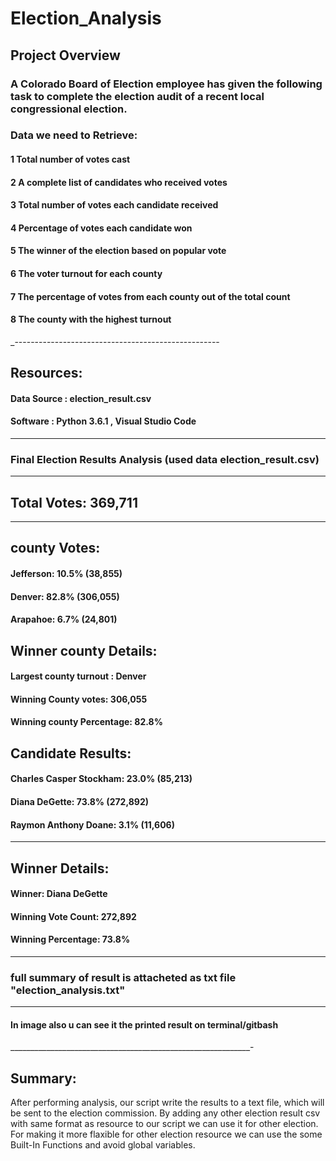 # Election_Analysis

## Project Overview
### A Colorado Board of Election employee has given the following task to complete the election audit of a recent local congressional election.

###  Data we need to Retrieve:
#### 1 Total number of votes cast
#### 2 A complete list of candidates who received votes
#### 3 Total number of votes each candidate received
#### 4 Percentage of votes each candidate won
#### 5 The winner of the election based on popular vote
#### 6 The voter turnout for each county
#### 7 The percentage of votes from each county out of the total count
#### 8 The county with the highest turnout

_---------------------------------------------------
## Resources:
 #### Data Source : election_result.csv
 #### Software : Python 3.6.1 , Visual Studio Code 
 ________________________________________________

###  Final Election Results Analysis (used data  election_result.csv)
-------------------------
## Total Votes: 369,711
-------------------------
## county Votes: 
#### Jefferson: 10.5% (38,855)
#### Denver: 82.8% (306,055)
#### Arapahoe: 6.7% (24,801)

## Winner county Details: 
 #### Largest  county turnout : Denver
 #### Winning County votes: 306,055
 #### Winning  county Percentage: 82.8%
 
## Candidate Results: 
  #### Charles Casper Stockham: 23.0% (85,213)
  #### Diana DeGette: 73.8% (272,892)
  #### Raymon Anthony Doane: 3.1% (11,606) 
-------------------------
## Winner Details: 
 #### Winner: Diana DeGette
 #### Winning Vote Count: 272,892
 #### Winning Percentage: 73.8%
-------------------------
 ### full summary of result is attacheted as txt file "election_analysis.txt"
 ____________________________________________

   #### In image also u can see it the printed result on terminal/gitbash

   ____________________________________________________________-

## Summary:
 After performing analysis, our script write the results to a text file, which will be sent to the election commission. By adding any other election result csv  with same format as resource to our  script we can use it for other election. For making it more flaxible for other election resource we can use the  some Built-In Functions and avoid global variables. 

 
 
